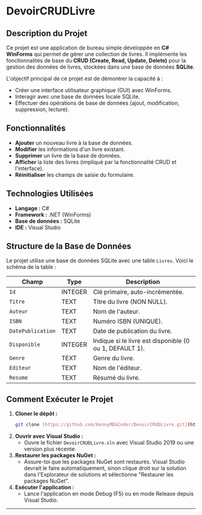 # DevoirCRUDLivre

## Description du Projet
Ce projet est une application de bureau simple développée en **C# WinForms** qui permet de gérer une collection de livres. Il implémente les fonctionnalités de base du **CRUD (Create, Read, Update, Delete)** pour la gestion des données de livres, stockées dans une base de données **SQLite**.

L'objectif principal de ce projet est de démontrer la capacité à :
* Créer une interface utilisateur graphique (GUI) avec WinForms.
* Interagir avec une base de données locale SQLite.
* Effectuer des opérations de base de données (ajout, modification, suppression, lecture).

## Fonctionnalités
* **Ajouter** un nouveau livre à la base de données.
* **Modifier** les informations d'un livre existant.
* **Supprimer** un livre de la base de données.
* **Afficher** la liste des livres (impliqué par la fonctionnalité CRUD et l'interface).
* **Réinitialiser** les champs de saisie du formulaire.

## Technologies Utilisées
* **Langage :** C#
* **Framework :** .NET (WinForms)
* **Base de données :** SQLite
* **IDE :** Visual Studio

## Structure de la Base de Données
Le projet utilise une base de données SQLite avec une table `Livres`. Voici le schéma de la table :

| Champ           | Type     | Description                                     |
|-----------------|----------|-------------------------------------------------|
| `Id`            | INTEGER  | Clé primaire, auto-incrémentée.                 |
| `Titre`         | TEXT     | Titre du livre (NON NULL).                      |
| `Auteur`        | TEXT     | Nom de l'auteur.                                |
| `ISBN`          | TEXT     | Numéro ISBN (UNIQUE).                           |
| `DatePublication` | TEXT     | Date de publication du livre.                   |
| `Disponible`    | INTEGER  | Indique si le livre est disponible (0 ou 1, DEFAULT 1). |
| `Genre`         | TEXT     | Genre du livre.                                 |
| `Editeur`       | TEXT     | Nom de l'éditeur.                               |
| `Resume`        | TEXT     | Résumé du livre.                                |


## Comment Exécuter le Projet

1.  **Cloner le dépôt :**
    ```bash
    git clone [https://github.com/KennyMDGCoder/DevoirCRUDLivre.git](https://github.com/KennyMDGCoder/DevoirCRUDLivre.git)
    ```
2.  **Ouvrir avec Visual Studio :**
    * Ouvre le fichier `DevoirCRUDLivre.sln` avec Visual Studio 2019 ou une version plus récente.
3.  **Restaurer les packages NuGet :**
    * Assure-toi que les packages NuGet sont restaurés. Visual Studio devrait le faire automatiquement, sinon clique droit sur la solution dans l'Explorateur de solutions et sélectionne "Restaurer les packages NuGet".
4.  **Exécuter l'application :**
    * Lance l'application en mode Debug (F5) ou en mode Release depuis Visual Studio.

---
